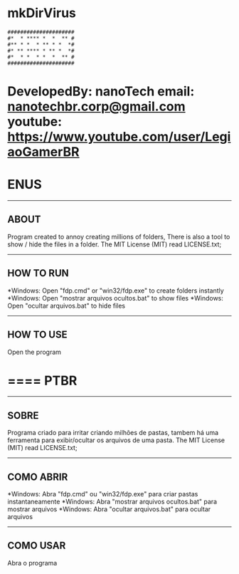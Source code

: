 # mkDirVirus
```
#####################
#*  * **** *  *  ** #
#** * *  * ** * *  *#
#* ** **** * ** *  *#
#*  * *  * *  *  ** #
#####################
```
DevelopedBy: nanoTech
email: nanotechbr.corp@gmail.com
youtube: https://www.youtube.com/user/LegiaoGamerBR
====
ENUS
====
-------------------------------------------------------
ABOUT
-------------------------------------------------------
Program created to annoy creating millions of folders,
There is also a tool to show / hide the files in a folder.
The MIT License (MIT) read LICENSE.txt;	


-------------------------------------------------------
HOW TO RUN
-------------------------------------------------------
*Windows: Open "fdp.cmd" or "win32/fdp.exe" to create folders instantly
*Windows: Open "mostrar arquivos ocultos.bat" to show files
*Windows: Open "ocultar arquivos.bat" to hide files

-------------------------------------------------------
HOW TO USE
-------------------------------------------------------
Open the program

====
PTBR
====
-------------------------------------------------------
SOBRE
-------------------------------------------------------
Programa criado para irritar criando milhões de pastas,
tambem há uma ferramenta para exibir/ocultar os arquivos de uma pasta.
The MIT License (MIT) read LICENSE.txt;	


-------------------------------------------------------
COMO ABRIR
-------------------------------------------------------
*Windows: Abra "fdp.cmd" ou "win32/fdp.exe" para criar pastas instantaneamente
*Windows: Abra "mostrar arquivos ocultos.bat" para mostrar arquivos
*Windows: Abra "ocultar arquivos.bat" para ocultar arquivos

-------------------------------------------------------
COMO USAR
-------------------------------------------------------
Abra o programa
